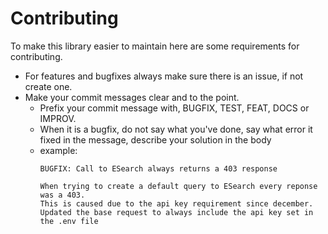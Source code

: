 # Contributing

To make this library easier to maintain here are some requirements for contributing.

* For features and bugfixes always make sure there is an issue, if not create one.
* Make your commit messages clear and to the point.
  * Prefix your commit message with, BUGFIX, TEST, FEAT, DOCS or IMPROV.
  * When it is a bugfix, do not say what you've done, say what error it fixed in the message, describe your solution in the body
  * example: 
      ```
      BUGFIX: Call to ESearch always returns a 403 response
      
      When trying to create a default query to ESearch every reponse was a 403.
      This is caused due to the api key requirement since december.
      Updated the base request to always include the api key set in the .env file
      ```
